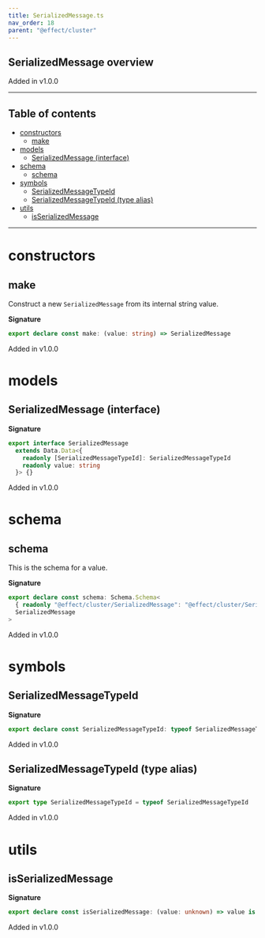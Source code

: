 ```yaml
---
title: SerializedMessage.ts
nav_order: 18
parent: "@effect/cluster"
---
```


## SerializedMessage overview

Added in v1.0.0

---

<h2 class="text-delta">Table of contents</h2>

- [constructors](#constructors)
  - [make](#make)
- [models](#models)
  - [SerializedMessage (interface)](#serializedmessage-interface)
- [schema](#schema)
  - [schema](#schema-1)
- [symbols](#symbols)
  - [SerializedMessageTypeId](#serializedmessagetypeid)
  - [SerializedMessageTypeId (type alias)](#serializedmessagetypeid-type-alias)
- [utils](#utils)
  - [isSerializedMessage](#isserializedmessage)

---

# constructors

## make

Construct a new `SerializedMessage` from its internal string value.

**Signature**

```ts
export declare const make: (value: string) => SerializedMessage
```

Added in v1.0.0

# models

## SerializedMessage (interface)

**Signature**

```ts
export interface SerializedMessage
  extends Data.Data<{
    readonly [SerializedMessageTypeId]: SerializedMessageTypeId
    readonly value: string
  }> {}
```

Added in v1.0.0

# schema

## schema

This is the schema for a value.

**Signature**

```ts
export declare const schema: Schema.Schema<
  { readonly "@effect/cluster/SerializedMessage": "@effect/cluster/SerializedMessage"; readonly value: string },
  SerializedMessage
>
```

Added in v1.0.0

# symbols

## SerializedMessageTypeId

**Signature**

```ts
export declare const SerializedMessageTypeId: typeof SerializedMessageTypeId
```

Added in v1.0.0

## SerializedMessageTypeId (type alias)

**Signature**

```ts
export type SerializedMessageTypeId = typeof SerializedMessageTypeId
```

Added in v1.0.0

# utils

## isSerializedMessage

**Signature**

```ts
export declare const isSerializedMessage: (value: unknown) => value is SerializedMessage
```

Added in v1.0.0
